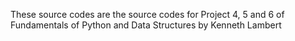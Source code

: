 These source codes are the source codes for Project 4, 5 and 6 of Fundamentals of Python and Data Structures by Kenneth Lambert
